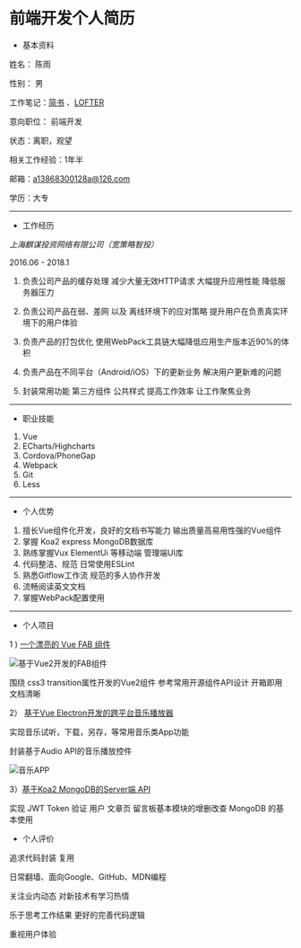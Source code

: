 # 前端开发个人简历

- 基本资料 

姓名： 陈雨 

性别： 男 

工作笔记：[简书](http://www.jianshu.com/u/83a662ade058) 、[LOFTER](http://chenyu0577.lofter.com/) 

意向职位： 前端开发 

状态：离职，观望  

相关工作经验：1年半  

邮箱：a13868300128a@126.com

学历：大专

****
- 工作经历  


 *上海麒谋投资网络有限公司（宽策略智投）* 

 2016.06 - 2018.1

 1. 负责公司产品的缓存处理 减少大量无效HTTP请求 大幅提升应用性能 降低服务器压力

 2. 负责公司产品在弱、差网 以及 离线环境下的应对策略 提升用户在负责真实环境下的用户体验

 3. 负责产品的打包优化 使用WebPack工具链大幅降低应用生产版本近90%的体积

 4. 负责产品在不同平台（Android/iOS）下的更新业务 解决用户更新难的问题

 5. 封装常用功能 第三方组件 公共样式  提高工作效率 让工作聚焦业务

****

- 职业技能
 1. Vue
 2. ECharts/Highcharts
 3. Cordova/PhoneGap
 4. Webpack
 5. Git
 6. Less

****
- 个人优势
1. 擅长Vue组件化开发，良好的文档书写能力 输出质量高易用性强的Vue组件
2. 掌握 Koa2 express MongoDB数据库
3. 熟练掌握Vux ElementUi 等移动端 管理端UI库
4. 代码整洁、规范 日常使用ESLint
5. 熟悉Gitflow工作流 规范的多人协作开发
6. 流畅阅读英文文档 
7. 掌握WebPack配置使用
****
- 个人项目 

1 ) [一个漂亮的 Vue FAB 组件](https://github.com/a62527776a/vue-fab)  

![基于Vue2开发的FAB组件](http://upload-images.jianshu.io/upload_images/5738345-0e673f9e9c8b7366?imageMogr2/auto-orient/strip)

围绕 css3 transition属性开发的Vue2组件
参考常用开源组件API设计 开箱即用 文档清晰

2） [基于Vue Electron开发的跨平台音乐播放器](https://github.com/a62527776a/music-player) 

实现音乐试听，下载，另存，等常用音乐类App功能 

封装基于Audio API的音乐播放控件

![音乐APP](http://upload-images.jianshu.io/upload_images/5738345-1a8c31adc23c9ce0.gif?imageMogr2/auto-orient/strip)


3）[基于Koa2 MongoDB的Server端 API](https://github.com/a62527776a/myblog) 

实现 JWT Token 验证
用户 文章页 留言板基本模块的增删改查
MongoDB 的基本使用


- 个人评价 

追求代码封装 复用 

日常翻墙、面向Google、GitHub、MDN编程 

关注业内动态 对新技术有学习热情 

乐于思考工作结果 更好的完善代码逻辑  

重视用户体验  


